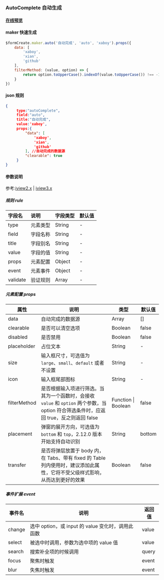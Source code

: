 ### AutoComplete 自动生成

#### [在线预览](http://jsrun.net/TnhKp/edit)

#### maker 快速生成

```js
$formCreate.maker.auto('自动完成', 'auto', 'xaboy').props({
	data: [
		'xaboy',
		'xian',
		'github'
	],
	filterMethod: (value, option) => {
		return option.toUpperCase().indexOf(value.toUpperCase()) !== -1
	}
})
```

#### json 规则

```json
{
     type:"autoComplete",
     field:"auto",
     title:"自动完成",
     value:'xaboy',
     props:{
         "data": [
             'xaboy',
             'xian',
             'github'
         ], //自动完成的数据源
         "clearable": true
     }
}
```

#### 参数说明

参考:[iview2.x](http://v2.iviewui.com/components/auto-complete#API) | [iview3.x](https://www.iviewui.com/components/auto-complete#API)



##### 规则 rule

| 字段名   | 说明     | 字段类型  | 默认值 |
| :------- | :------- | :------- | :----- |
| type     | 元素类型 | String   | -      |
| field    | 字段名称 | String   | -      |
| title    | 字段别名 | String   | -      |
| value    | 字段的值 | String   | -      |
| props    | 元素配置 | Object   | -      |
| event    | 元素事件 | Object   | -      |
| validate | 验证规则 | Array    | -      |



##### 元素配置 props

| 属性          | 说明                                                         | 类型                | 默认值 |
| ------------- | ------------------------------------------------------------ | ------------------- | ------ |
| data          | 自动完成的数据源                                             | Array               | []     |
| clearable     | 是否可以清空选项                                             | Boolean             | false  |
| disabled      | 是否禁用                                                     | Boolean             | false  |
| placeholder   | 占位文本                                                     | String              | -      |
| size          | 输入框尺寸，可选值为 `large`、`small`、`default` 或者不设置  | String              | -      |
| icon          | 输入框尾部图标                                               | String              | -      |
| filterMethod | 是否根据输入项进行筛选。当其为一个函数时，会接收 `value` 和 `option` 两个参数，当 option 符合筛选条件时，应返回 true，反之则返回 false | Function \| Boolean | false  |
| placement     | 弹窗的展开方向，可选值为 `bottom` 和 `top`，2.12.0 版本开始支持自动识别 | String              | bottom |
| transfer      | 是否将弹层放置于 body 内，在 Tabs、带有 fixed 的 Table 列内使用时，建议添加此属性，它将不受父级样式影响，从而达到更好的效果 | Boolean             | false  |



##### 事件扩展 event

| 事件名    | 说明                                              | 返回值 |
| --------- | ------------------------------------------------- | ------ |
| change | 选中 option，或 input 的 value 变化时，调用此函数 | value  |
| select | 被选中时调用，参数为选中项的 value 值             | value  |
| search | 搜索补全项的时候调用                              | query  |
| focus  | 聚焦时触发                                        | event  |
| blur   | 失焦时触发                                        | event  |





